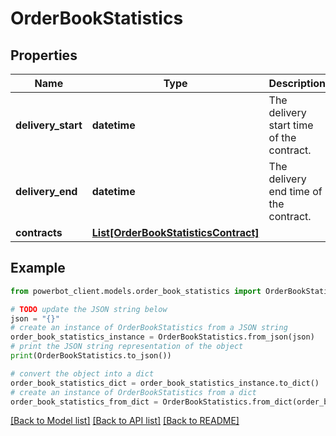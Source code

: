 # OrderBookStatistics


## Properties

Name | Type | Description | Notes
------------ | ------------- | ------------- | -------------
**delivery_start** | **datetime** | The delivery start time of the contract. | [optional] 
**delivery_end** | **datetime** | The delivery end time of the contract. | [optional] 
**contracts** | [**List[OrderBookStatisticsContract]**](OrderBookStatisticsContract.md) |  | [optional] 

## Example

```python
from powerbot_client.models.order_book_statistics import OrderBookStatistics

# TODO update the JSON string below
json = "{}"
# create an instance of OrderBookStatistics from a JSON string
order_book_statistics_instance = OrderBookStatistics.from_json(json)
# print the JSON string representation of the object
print(OrderBookStatistics.to_json())

# convert the object into a dict
order_book_statistics_dict = order_book_statistics_instance.to_dict()
# create an instance of OrderBookStatistics from a dict
order_book_statistics_from_dict = OrderBookStatistics.from_dict(order_book_statistics_dict)
```
[[Back to Model list]](../README.md#documentation-for-models) [[Back to API list]](../README.md#documentation-for-api-endpoints) [[Back to README]](../README.md)


